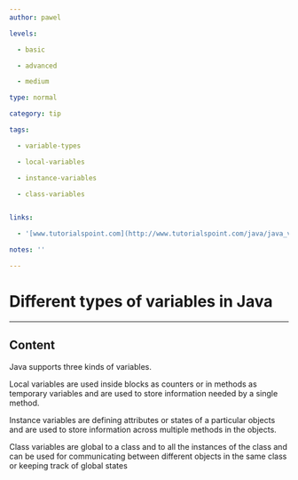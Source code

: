 ```yaml
---
author: pawel

levels:

  - basic

  - advanced

  - medium

type: normal

category: tip

tags:

  - variable-types

  - local-variables

  - instance-variables

  - class-variables


links:

  - '[www.tutorialspoint.com](http://www.tutorialspoint.com/java/java_variable_types.htm){website}'

notes: ''

---
```


# Different types of variables in Java

---

## Content

Java supports three kinds of variables.

Local variables are used inside blocks as counters or in methods as temporary variables and are used to store information needed by a single method.

Instance variables are defining attributes or states of a particular objects and are used to store information across multiple methods in the objects.

Class variables are global to a class and to all the instances of the class and can be used for communicating between different objects in the same class or keeping track of global states
